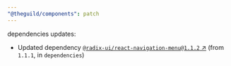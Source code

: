 ```yaml
---
"@theguild/components": patch
---
```

dependencies updates:
  - Updated dependency [`@radix-ui/react-navigation-menu@1.1.2` ↗︎](https://www.npmjs.com/package/@radix-ui/react-navigation-menu/v/1.1.2) (from `1.1.1`, in `dependencies`)
